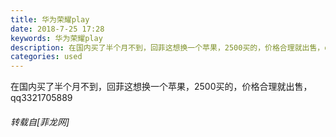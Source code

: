 ```yaml
---
title: 华为荣耀play
date: 2018-7-25 17:28
keywords: 华为荣耀play
description: 在国内买了半个月不到，回菲这想换一个苹果，2500买的，价格合理就出售，qq3321705889
categories: used
---
```

<td class="t_f" id="postmessage_1551460">

在国内买了半个月不到，回菲这想换一个苹果，2500买的，价格合理就出售，qq3321705889</td>
###### 转载自[菲龙网]